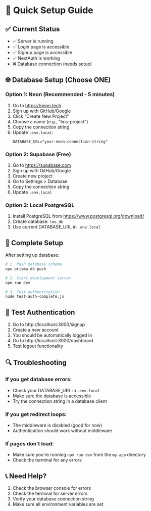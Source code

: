 # 🚀 Quick Setup Guide

## ✅ Current Status
- ✅ Server is running
- ✅ Login page is accessible
- ✅ Signup page is accessible
- ✅ NextAuth is working
- ❌ Database connection (needs setup)

## 🌐 Database Setup (Choose ONE)

### Option 1: Neon (Recommended - 5 minutes)
1. Go to https://neon.tech
2. Sign up with GitHub/Google
3. Click "Create New Project"
4. Choose a name (e.g., "lms-project")
5. Copy the connection string
6. Update `.env.local`:
   ```env
   DATABASE_URL="your-neon-connection-string"
   ```

### Option 2: Supabase (Free)
1. Go to https://supabase.com
2. Sign up with GitHub/Google
3. Create new project
4. Go to Settings > Database
5. Copy the connection string
6. Update `.env.local`

### Option 3: Local PostgreSQL
1. Install PostgreSQL from https://www.postgresql.org/download/
2. Create database: `lms_db`
3. Use current DATABASE_URL in `.env.local`

## 🔧 Complete Setup

After setting up database:

```bash
# 1. Push database schema
npx prisma db push

# 2. Start development server
npm run dev

# 3. Test authentication
node test-auth-complete.js
```

## 🧪 Test Authentication

1. Go to http://localhost:3000/signup
2. Create a new account
3. You should be automatically logged in
4. Go to http://localhost:3000/dashboard
5. Test logout functionality

## 🔍 Troubleshooting

### If you get database errors:
- Check your DATABASE_URL in `.env.local`
- Make sure the database is accessible
- Try the connection string in a database client

### If you get redirect loops:
- The middleware is disabled (good for now)
- Authentication should work without middleware

### If pages don't load:
- Make sure you're running `npm run dev` from the `my-app` directory
- Check the terminal for any errors

## 📞 Need Help?

1. Check the browser console for errors
2. Check the terminal for server errors
3. Verify your database connection string
4. Make sure all environment variables are set

